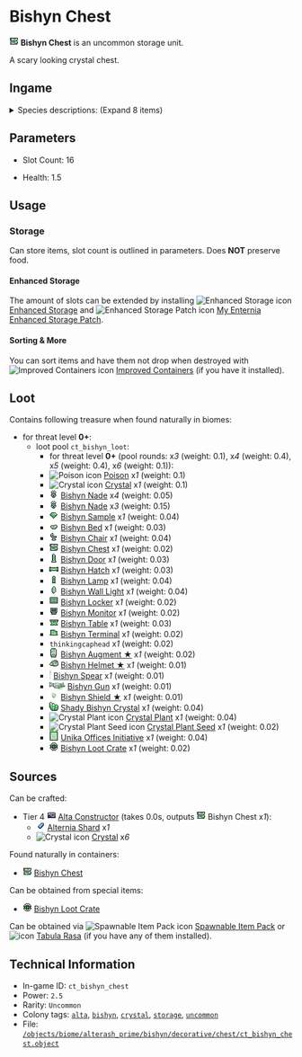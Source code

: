 # Bishyn Chest

<img src="https://raw.githubusercontent.com/Ceterai/Enternia/main/objects/biome/alterash_prime/bishyn/decorative/chest/icon.png" alt="Bishyn Chest icon" loading="lazy" width="auto" height="16px"/> **Bishyn Chest** is an uncommon storage unit.

A scary looking crystal chest.

## Ingame

<details markdown="1"><summary>Species descriptions: (Expand 8 items)</summary>

- Alta: Probably the most compact peace of bishyn furniture. Holds quite a lot for its size as well.
- Apex: Yeah, a poisonous chest... Really?
- Avian: Something doesn't feel right with that chest.
- Floran: Floran won't open it.
- Glitch: Cautious. This chest is wrapped in some crystal outgrowth.
- Human: A pretty rough chest wrapped in crystals.
- Hylotl: Won't open it. It has toxic crystals around it.
- Novakid: Some kind of crystals are growin' around this chest.

</details>

## Parameters

- Slot Count: 16

- Health: 1.5

## Usage

### Storage

Can store items, slot count is outlined in parameters. Does **NOT** preserve food.

#### Enhanced Storage

The amount of slots can be extended by installing <img src="https://steamuserimages-a.akamaihd.net/ugc/1759188247844907066/5E39527D4F5A703B1C1A3D3C4F23912ACE01BA04/" alt="Enhanced Storage icon" width="16" height="16"/> [Enhanced Storage](https://steamcommunity.com/sharedfiles/filedetails/?id=731220462) and <img src="https://steamuserimages-a.akamaihd.net/ugc/2536171416446224897/121F4BD59A80D194E06AB1E25B7FE5DB46381E34/" alt="Enhanced Storage Patch icon" width="16" height="16"/> [My Enternia Enhanced Storage Patch](https://ceterai.github.io/MyEnternia/Mods/MyEnterniaEnhancedStoragePatch/).

#### Sorting & More

You can sort items and have them not drop when destroyed with <img src="https://steamuserimages-a.akamaihd.net/ugc/447365001613662375/EDF6BC015301AF4EE92EB95442DCFF0FB6D6B480/" alt="Improved Containers icon" width="16" height="16"/> [Improved Containers](https://steamcommunity.com/sharedfiles/filedetails/?id=729427606) (if you have it installed).

## Loot

Contains following treasure when found naturally in biomes:

- for threat level **0+**:
  - loot pool `ct_bishyn_loot`:
    - for threat level **0+** (pool rounds: x*3* (weight: 0.1), x*4* (weight: 0.4), x*5* (weight: 0.4), x*6* (weight: 0.1)):
    - <img src="https://starbounder.org/mediawiki/images/0/05/Poison.png" alt="Poison icon" loading="lazy" width="16px" height="16px"/> [Poison](https://starbounder.org/Poison) x*1* (weight: 0.1)
    - <img src="https://starbounder.org/mediawiki/images/3/31/Crystal.png" alt="Crystal icon" loading="lazy" width="12px" height="16px"/> [Crystal](https://starbounder.org/Crystal) x*1* (weight: 0.1)
    - <img src="https://raw.githubusercontent.com/Ceterai/Enternia/main/items/throwables/ct_bishyn_nade.png" alt="Bishyn Nade icon" loading="lazy" width="auto" height="16px"/> [Bishyn Nade](https://ceterai.github.io/MyEnternia/Wiki/BishynNade) x*4* (weight: 0.05)
    - <img src="https://raw.githubusercontent.com/Ceterai/Enternia/main/items/throwables/ct_bishyn_nade.png" alt="Bishyn Nade icon" loading="lazy" width="auto" height="16px"/> [Bishyn Nade](https://ceterai.github.io/MyEnternia/Wiki/BishynNade) x*3* (weight: 0.15)
    - <img src="https://raw.githubusercontent.com/Ceterai/Enternia/main/objects/biome/alterash_prime/bishyn/decorative/sample/icon.png" alt="Bishyn Sample icon" loading="lazy" width="auto" height="16px"/> [Bishyn Sample](https://ceterai.github.io/MyEnternia/Wiki/BishynSample) x*1* (weight: 0.04)
    - <img src="https://raw.githubusercontent.com/Ceterai/Enternia/main/objects/biome/alterash_prime/bishyn/decorative/bed/icon.png" alt="Bishyn Bed icon" loading="lazy" width="auto" height="16px"/> [Bishyn Bed](https://ceterai.github.io/MyEnternia/Wiki/BishynBed) x*1* (weight: 0.03)
    - <img src="https://raw.githubusercontent.com/Ceterai/Enternia/main/objects/biome/alterash_prime/bishyn/decorative/chair/icon.png" alt="Bishyn Chair icon" loading="lazy" width="auto" height="16px"/> [Bishyn Chair](https://ceterai.github.io/MyEnternia/Wiki/BishynChair) x*1* (weight: 0.04)
    - <img src="https://raw.githubusercontent.com/Ceterai/Enternia/main/objects/biome/alterash_prime/bishyn/decorative/chest/icon.png" alt="Bishyn Chest icon" loading="lazy" width="auto" height="16px"/> [Bishyn Chest](https://ceterai.github.io/MyEnternia/Wiki/BishynChest) x*1* (weight: 0.02)
    - <img src="https://raw.githubusercontent.com/Ceterai/Enternia/main/objects/biome/alterash_prime/bishyn/decorative/door/icon.png" alt="Bishyn Door icon" loading="lazy" width="auto" height="16px"/> [Bishyn Door](https://ceterai.github.io/MyEnternia/Wiki/BishynDoor) x*1* (weight: 0.03)
    - <img src="https://raw.githubusercontent.com/Ceterai/Enternia/main/objects/biome/alterash_prime/bishyn/decorative/hatch/icon.png" alt="Bishyn Hatch icon" loading="lazy" width="auto" height="16px"/> [Bishyn Hatch](https://ceterai.github.io/MyEnternia/Wiki/BishynHatch) x*1* (weight: 0.03)
    - <img src="https://raw.githubusercontent.com/Ceterai/Enternia/main/objects/biome/alterash_prime/bishyn/decorative/lamp/icon.png" alt="Bishyn Lamp icon" loading="lazy" width="auto" height="16px"/> [Bishyn Lamp](https://ceterai.github.io/MyEnternia/Wiki/BishynLamp) x*1* (weight: 0.04)
    - <img src="https://raw.githubusercontent.com/Ceterai/Enternia/main/objects/biome/alterash_prime/bishyn/decorative/light/icon.png" alt="Bishyn Wall Light icon" loading="lazy" width="auto" height="16px"/> [Bishyn Wall Light](https://ceterai.github.io/MyEnternia/Wiki/BishynWallLight) x*1* (weight: 0.04)
    - <img src="https://raw.githubusercontent.com/Ceterai/Enternia/main/objects/biome/alterash_prime/bishyn/decorative/locker/icon.png" alt="Bishyn Locker icon" loading="lazy" width="auto" height="16px"/> [Bishyn Locker](https://ceterai.github.io/MyEnternia/Wiki/BishynLocker) x*1* (weight: 0.02)
    - <img src="https://raw.githubusercontent.com/Ceterai/Enternia/main/objects/biome/alterash_prime/bishyn/decorative/monitor/icon.png" alt="Bishyn Monitor icon" loading="lazy" width="auto" height="16px"/> [Bishyn Monitor](https://ceterai.github.io/MyEnternia/Wiki/BishynMonitor) x*1* (weight: 0.02)
    - <img src="https://raw.githubusercontent.com/Ceterai/Enternia/main/objects/biome/alterash_prime/bishyn/decorative/table/icon.png" alt="Bishyn Table icon" loading="lazy" width="auto" height="16px"/> [Bishyn Table](https://ceterai.github.io/MyEnternia/Wiki/BishynTable) x*1* (weight: 0.03)
    - <img src="https://raw.githubusercontent.com/Ceterai/Enternia/main/objects/biome/alterash_prime/bishyn/decorative/terminal/icon.png" alt="Bishyn Terminal icon" loading="lazy" width="auto" height="16px"/> [Bishyn Terminal](https://ceterai.github.io/MyEnternia/Wiki/BishynTerminal) x*1* (weight: 0.02)
    - `thinkingcaphead` x*1* (weight: 0.02)
    - <img src="https://raw.githubusercontent.com/Ceterai/Enternia/main/items/augments/back/ct_bishyn_augment.png" alt="Bishyn Augment ★ icon" loading="lazy" width="auto" height="16px"/> [Bishyn Augment ★](https://ceterai.github.io/MyEnternia/Wiki/BishynAugment) x*1* (weight: 0.02)
    - <img src="https://raw.githubusercontent.com/Ceterai/Enternia/main/items/armors/alta/tier5/misc/bishyn/helmet/icon.png" alt="Bishyn Helmet ★ icon" loading="lazy" width="auto" height="16px"/> [Bishyn Helmet ★](https://ceterai.github.io/MyEnternia/Wiki/BishynHelmet) x*1* (weight: 0.01)
    - <img src="https://raw.githubusercontent.com/Ceterai/Enternia/main/items/active/weapons/melee/alta/spear/ct_bishyn_spear.png" alt="Bishyn Spear icon" loading="lazy" width="auto" height="16px"/> [Bishyn Spear](https://ceterai.github.io/MyEnternia/Wiki/BishynSpear) x*1* (weight: 0.01)
    - <img src="https://raw.githubusercontent.com/Ceterai/Enternia/main/items/active/weapons/ranged/alta/cannon/ct_bishyn_gun.png" alt="Bishyn Gun icon" loading="lazy" width="auto" height="16px"/> [Bishyn Gun](https://ceterai.github.io/MyEnternia/Wiki/BishynGun) x*1* (weight: 0.01)
    - <img src="https://raw.githubusercontent.com/Ceterai/Enternia/main/items/active/shields/ct_crystalline_shield.png" alt="Bishyn Shield ★ icon" loading="lazy" width="auto" height="16px"/> [Bishyn Shield ★](https://ceterai.github.io/MyEnternia/Wiki/BishynShield) x*1* (weight: 0.01)
    - <img src="https://raw.githubusercontent.com/Ceterai/Enternia/main/objects/biome/alterash_prime/bishyn/ct_poison_crystal4/icon.png" alt="Shady Bishyn Crystal icon" loading="lazy" width="auto" height="16px"/> [Shady Bishyn Crystal](https://ceterai.github.io/MyEnternia/Wiki/ShadyBishynCrystal) x*1* (weight: 0.04)
    - <img src="https://starbounder.org/mediawiki/images/f/f2/Crystal_Plant.png" alt="Crystal Plant icon" loading="lazy" width="13px" height="12px"/> [Crystal Plant](https://starbounder.org/Crystal_Plant) x*1* (weight: 0.04)
    - <img src="https://starbounder.org/mediawiki/images/0/01/Crystal_Plant_Crop.png" alt="Crystal Plant Seed icon" loading="lazy" width="15px" height="14px"/> [Crystal Plant Seed](https://starbounder.org/Crystal_Plant_Seed) x*1* (weight: 0.02)
    - <img src="https://raw.githubusercontent.com/Ceterai/Enternia/main/codex/alta/paper/bishyn.png" alt="Unika Offices Initiative icon" loading="lazy" width="auto" height="16px"/> [Unika Offices Initiative](https://ceterai.github.io/MyEnternia/Wiki/UnikaOfficesInitiative) x*1* (weight: 0.04)
    - <img src="https://raw.githubusercontent.com/Ceterai/Enternia/main/items/active/alta/loot/biome/ct_bishyn_loot.png" alt="Bishyn Loot Crate icon" loading="lazy" width="auto" height="16px"/> [Bishyn Loot Crate](https://ceterai.github.io/MyEnternia/Wiki/BishynLootCrate) x*1* (weight: 0.02)

## Sources

Can be crafted:

- Tier 4 ![ ](https://raw.githubusercontent.com/Ceterai/Enternia/main/objects/alta/crafting/constructor/icon4.png) [Alta Constructor](https://ceterai.github.io/MyEnternia/Wiki/AltaConstructor) (takes 0.0s, outputs <img src="https://raw.githubusercontent.com/Ceterai/Enternia/main/objects/biome/alterash_prime/bishyn/decorative/chest/icon.png" alt="Bishyn Chest icon" loading="lazy" width="auto" height="16px"/> Bishyn Chest x*1*):
  - <img src="https://raw.githubusercontent.com/Ceterai/Enternia/main/items/generic/crafting/ct_alternia_shard.png" alt="Alternia Shard icon" loading="lazy" width="auto" height="16px"/> [Alternia Shard](https://ceterai.github.io/MyEnternia/Wiki/AlterniaShard) x*1*
  - <img src="https://starbounder.org/mediawiki/images/3/31/Crystal.png" alt="Crystal icon" loading="lazy" width="12px" height="16px"/> [Crystal](https://starbounder.org/Crystal) x*6*

Found naturally in containers:

- <img src="https://raw.githubusercontent.com/Ceterai/Enternia/main/objects/biome/alterash_prime/bishyn/decorative/chest/icon.png" alt="Bishyn Chest icon" loading="lazy" width="auto" height="16px"/> [Bishyn Chest](https://ceterai.github.io/MyEnternia/Wiki/BishynChest)

Can be obtained from special items:

- <img src="https://raw.githubusercontent.com/Ceterai/Enternia/main/items/active/alta/loot/biome/ct_bishyn_loot.png" alt="Bishyn Loot Crate icon" loading="lazy" width="auto" height="16px"/> [Bishyn Loot Crate](https://ceterai.github.io/MyEnternia/Wiki/BishynLootCrate)

Can be obtained via <img src="https://raw.githubusercontent.com/Silverfeelin/Starbound-SpawnableItemPack/master/interface/sip/iconSmall.png" alt="Spawnable Item Pack icon" width="18" height="14"/> [Spawnable Item Pack](https://steamcommunity.com/sharedfiles/filedetails/?id=733665104) or <img src="https://steamuserimages-a.akamaihd.net/ugc/263843960696222713/3EC9A7C005541F7D577EBCB8C5736B4EFC9973D6/" alt="icon" width="8" height="12"/> [Tabula Rasa](https://community.playstarbound.com/resources/the-tabula-rasa.3222/) (if you have any of them installed).

## Technical Information

- In-game ID: `ct_bishyn_chest`
- Power: `2.5`
- Rarity: `Uncommon`
- Colony tags: [`alta`](https://ceterai.github.io/MyEnternia/Wiki/Tags/Alta), [`bishyn`](https://ceterai.github.io/MyEnternia/Wiki/Tags/Bishyn), [`crystal`](https://ceterai.github.io/MyEnternia/Wiki/Tags/Crystal), [`storage`](https://ceterai.github.io/MyEnternia/Wiki/Tags/Storage), [`uncommon`](https://ceterai.github.io/MyEnternia/Wiki/Tags/Uncommon)
- File: [`/objects/biome/alterash_prime/bishyn/decorative/chest/ct_bishyn_chest.object`](https://github.com/Ceterai/Enternia/blob/main/objects/biome/alterash_prime/bishyn/decorative/chest/ct_bishyn_chest.object)
